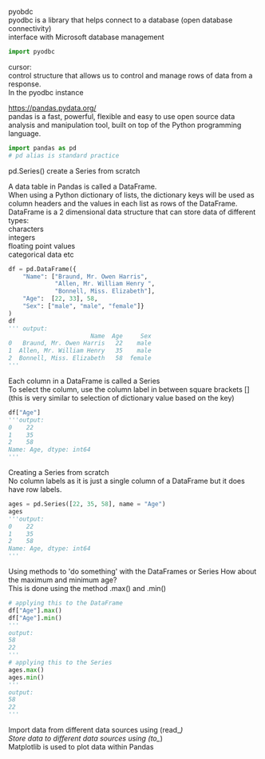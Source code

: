 pyobdc  
pyodbc is a library that helps connect to a database (open database connectivity)  
interface with Microsoft database management  
```python
import pyodbc
```

cursor:  
control structure that allows us to control and manage rows of data from a response.  
In the pyodbc instance 




https://pandas.pydata.org/  
pandas is a fast, powerful, flexible and easy to use open source data analysis and manipulation tool,
built on top of the Python programming language.  
```python
import pandas as pd
# pd alias is standard practice
```
pd.Series() create a Series from scratch  

A data table in Pandas is called a DataFrame.  
When using a Python dictionary of lists, the dictionary keys will be used as column headers and the values in each list as rows of the DataFrame.  
DataFrame is a 2 dimensional data structure that can store data of different types:  
characters  
integers  
floating point values  
categorical data etc  
  
```python
df = pd.DataFrame({
    "Name": ["Braund, Mr. Owen Harris",
             "Allen, Mr. William Henry ",
             "Bonnell, Miss. Elizabeth"],
    "Age":  [22, 33], 58,
    "Sex": ["male", "male", "female"]}
)
df
''' output:
                       Name  Age     Sex
0   Braund, Mr. Owen Harris   22    male
1  Allen, Mr. William Henry   35    male
2  Bonnell, Miss. Elizabeth   58  female
'''
```
Each column in a DataFrame is called a Series  
To select the column, use the column label in between square brackets []  
(this is very similar to selection of dictionary value based on the key)
```python
df["Age"]
'''output:
0    22
1    35
2    58
Name: Age, dtype: int64
'''
```
Creating a Series from scratch  
No column labels as it is just a single column of a DataFrame but it does have row labels.   
```python
ages = pd.Series([22, 35, 58], name = "Age")
ages
'''output:
0    22
1    35
2    58
Name: Age, dtype: int64
'''
```
Using methods to 'do something' with the DataFrames or Series
How about the maximum and minimum age?  
This is done using the method .max() and .min()
```python
# applying this to the DataFrame
df["Age"].max()
df["Age"].min()
'''
output:
58
22
'''
# applying this to the Series
ages.max()
ages.min()
'''
output:
58
22
'''
```
Import data from different data sources using (read_*)  
Store data to different data sources using (to_*)  
Matplotlib is used to plot data within Pandas  


